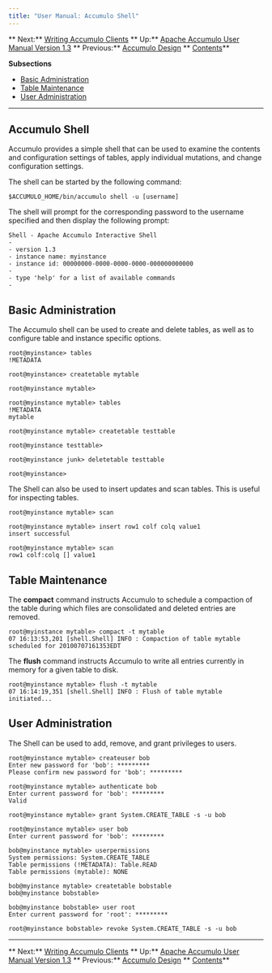 ```yaml
---
title: "User Manual: Accumulo Shell"
---
```


** Next:** [Writing Accumulo Clients][2] ** Up:** [Apache Accumulo User Manual Version 1.3][4] ** Previous:** [Accumulo Design][6]   ** [Contents][8]**   
  
<a id="CHILD_LINKS"></a>**Subsections**

* [Basic Administration][9]
* [Table Maintenance][10]
* [User Administration][11]

* * *

## <a id="Accumulo_Shell"></a> Accumulo Shell

Accumulo provides a simple shell that can be used to examine the contents and configuration settings of tables, apply individual mutations, and change configuration settings. 

The shell can be started by the following command: 
    
    
    $ACCUMULO_HOME/bin/accumulo shell -u [username]
    

The shell will prompt for the corresponding password to the username specified and then display the following prompt: 
    
    
    Shell - Apache Accumulo Interactive Shell
    -
    - version 1.3
    - instance name: myinstance
    - instance id: 00000000-0000-0000-0000-000000000000
    -
    - type 'help' for a list of available commands
    -
    

## <a id="Basic_Administration"></a> Basic Administration

The Accumulo shell can be used to create and delete tables, as well as to configure table and instance specific options. 
    
    
    root@myinstance> tables
    !METADATA
    
    root@myinstance> createtable mytable
    
    root@myinstance mytable>
    
    root@myinstance mytable> tables
    !METADATA
    mytable
    
    root@myinstance mytable> createtable testtable
    
    root@myinstance testtable>
    
    root@myinstance junk> deletetable testtable
    
    root@myinstance>
    

The Shell can also be used to insert updates and scan tables. This is useful for inspecting tables. 
    
    
    root@myinstance mytable> scan
    
    root@myinstance mytable> insert row1 colf colq value1
    insert successful
    
    root@myinstance mytable> scan
    row1 colf:colq [] value1
    

## <a id="Table_Maintenance"></a> Table Maintenance

The **compact** command instructs Accumulo to schedule a compaction of the table during which files are consolidated and deleted entries are removed. 
    
    
    root@myinstance mytable> compact -t mytable
    07 16:13:53,201 [shell.Shell] INFO : Compaction of table mytable
    scheduled for 20100707161353EDT
    

The **flush** command instructs Accumulo to write all entries currently in memory for a given table to disk. 
    
    
    root@myinstance mytable> flush -t mytable
    07 16:14:19,351 [shell.Shell] INFO : Flush of table mytable
    initiated...
    

## <a id="User_Administration"></a> User Administration

The Shell can be used to add, remove, and grant privileges to users. 
    
    
    root@myinstance mytable> createuser bob
    Enter new password for 'bob': *********
    Please confirm new password for 'bob': *********
    
    root@myinstance mytable> authenticate bob
    Enter current password for 'bob': *********
    Valid
    
    root@myinstance mytable> grant System.CREATE_TABLE -s -u bob
    
    root@myinstance mytable> user bob
    Enter current password for 'bob': *********
    
    bob@myinstance mytable> userpermissions
    System permissions: System.CREATE_TABLE
    Table permissions (!METADATA): Table.READ
    Table permissions (mytable): NONE
    
    bob@myinstance mytable> createtable bobstable
    bob@myinstance bobstable>
    
    bob@myinstance bobstable> user root
    Enter current password for 'root': *********
    
    root@myinstance bobstable> revoke System.CREATE_TABLE -s -u bob
    

* * *

** Next:** [Writing Accumulo Clients][2] ** Up:** [Apache Accumulo User Manual Version 1.3][4] ** Previous:** [Accumulo Design][6]   ** [Contents][8]**

   [2]: Writing_Accumulo_Clients.html
   [4]: accumulo_user_manual.html
   [6]: Accumulo_Design.html
   [8]: Contents.html
   [9]: Accumulo_Shell.html#Basic_Administration
   [10]: Accumulo_Shell.html#Table_Maintenance
   [11]: Accumulo_Shell.html#User_Administration

